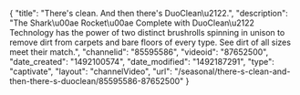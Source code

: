 {
    "title": "There's clean. And then there's DuoClean\u2122.",
    "description": "The Shark\u00ae Rocket\u00ae Complete with DuoClean\u2122 Technology has the power of two distinct brushrolls spinning in unison to remove dirt from carpets and bare floors of every type.  See dirt of all sizes meet their match.",
    "channelid": "85595586",
    "videoid": "87652500",
    "date_created": "1492100574",
    "date_modified": "1492187291",
    "type": "captivate",
    "layout": "channelVideo",
    "url": "\/seasonal\/there-s-clean-and-then-there-s-duoclean\/85595586-87652500"
}